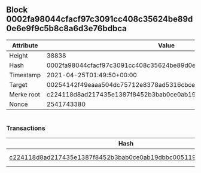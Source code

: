 ## Block 0002fa98044cfacf97c3091cc408c35624be89d0e6e9f9c5b8c8a6d3e76bdbca

Attribute | Value
--- | ---
Height | 38838
Hash | 0002fa98044cfacf97c3091cc408c35624be89d0e6e9f9c5b8c8a6d3e76bdbca
Timestamp | 2021-04-25T01:49:50+00:00
Target | 00254142f49eaaa504dc75712e8378ad5316cbcead634704b3734b6271167cc4
Merke root | c224118d8ad217435e1387f8452b3bab0ce0ab19dbbc005119097f7c6f0cf25f
Nonce | 2541743380

```

```

### Transactions

Hash | Amount
--- | ---
[c224118d8ad217435e1387f8452b3bab0ce0ab19dbbc005119097f7c6f0cf25f](c224118d8ad217435e1387f8452b3bab0ce0ab19dbbc005119097f7c6f0cf25f.md) | 10.00000000 SKEPTI 
